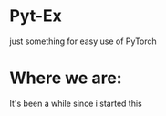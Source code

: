 # Pyt-Ex
just something for easy use of PyTorch


# Where we are:

It's been a while since i started this 